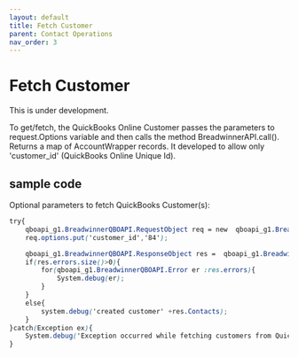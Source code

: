 ```yaml
---
layout: default
title: Fetch Customer
parent: Contact Operations
nav_order: 3
---
```


# Fetch Customer

This is under development.


To get/fetch, the QuickBooks Online Customer passes the parameters to request.Options variable and then calls the method BreadwinnerAPI.call(). Returns a map of AccountWrapper records. 
It developed to allow only 'customer_id' (QuickBooks Online Unique Id).

## sample code 

Optional parameters to fetch QuickBooks Customer(s):

```scss
try{
    qboapi_g1.BreadwinnerQBOAPI.RequestObject req = new  qboapi_g1.BreadwinnerQBOAPI.RequestObject();   
    req.options.put('customer_id','84');

    qboapi_g1.BreadwinnerQBOAPI.ResponseObject res =  qboapi_g1.BreadwinnerQBOAPI.call('fetchcustomer', req);
    if(res.errors.size()>0){
        for(qboapi_g1.BreadwinnerQBOAPI.Error er :res.errors){
            System.debug(er); 
        }
    }
    else{
        system.debug('created customer' +res.Contacts);
    }
}catch(Exception ex){
    System.debug('Exception occurred while fetching customers from QuickBooksOnline.'+ex.getStackTraceString());
}
```